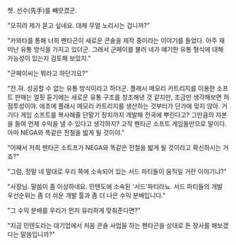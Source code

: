 쳇. 선수(先手)를 빼앗겼군.

"오히려 제가 묻고 싶네요. 대체 무얼 노리시는 겁니까?" 

"카와타를 통해 너희 펜타곤이 새로운 콘솔을 제작 중이라는 이야기를 들었다.
아주 재미난 유통 방식을 가지고 있더군. 그래서 군페이를 불러 네가 얘기한 유통 형식에 대해 가능성이 있는지 검토해 보았지." 

"군페이씨는 뭐라고 하던가요?" 

"전.혀. 성공할 수 없는 유통 방식이라고 하더군. 플래시 메모리 카트리지를 이용한 소프트 판매는 얼핏 듣기에는 새로운 유통 구조를 창조해낸 것 같지만, 조금만 생각해보면 허점투성이야. 애초에 플래시 메모리 카트리지를 생산하는 것부터가 단가에 맞지 않아. 거기다 게임 소프트를 복사해줄 단말기 장치까지 개발해 전국에 뿌린다고? 그만큼의 자본을 들여 언제 수익을 낼 수 있다고 생각하지? 고작 펜타곤 소프트 게임들만으로 말이다. 아마 NEGA와 똑같은 전철을 밟게 될 것이야." 

"어째서 저희 펜타곤 소트프가 NEGA와 똑같은 전철을 밟게 될 것이라고 확신하시는 거죠?" 

"그럼, 정말 네 말대로 우리 쪽에 소속되어 있는 서드 파티들이 움직일 거란 이야기냐?" 

"사장님. 말씀이 좀 이상하네요. 민텐도에 소속된 '서드'파티라뇨. 서드 파티들의 개발 우선순위는 좀 더 쉬운 개발 툴과 좀 더 나은 수익 분배입니다." 

"그 수익 분배를 우리가 먼저 유리하게 맞춰준다면?" 

"지금 민텐도라는 대기업에서 처음 콘솔 사업을 하는 펜타곤을 상대로 돈 장사를 해보겠다는 말씀입니까?" 